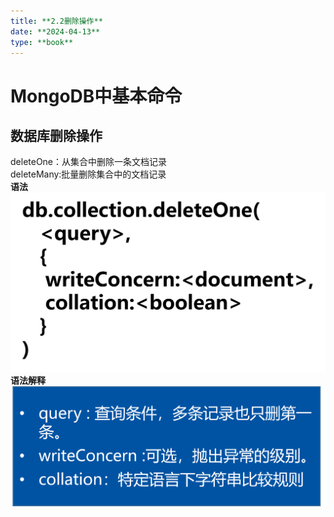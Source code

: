 ```yaml
---
title: **2.2删除操作**
date: **2024-04-13**
type: **book**
---
```

# MongoDB中基本命令

## 数据库删除操作
  deleteOne：从集合中删除一条文档记录  
  deleteMany:批量删除集合中的文档记录  
**语法**
<img src="./images/2.2-1.png" alt="2.2-1" />  
**语法解释**
<img src="./images/2.2-2.png" alt="2.2-2" />  